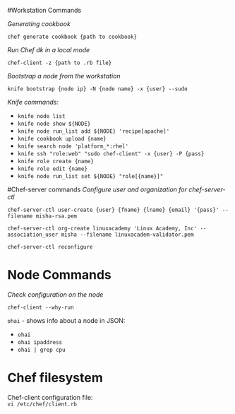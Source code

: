 #Workstation Commands

_Generating cookbook_

`chef generate cookbook {path to cookbook}` 


_Run Chef dk in a local mode_

`chef-client -z {path to .rb file}`


_Bootstrap a node from the workstation_

`knife bootstrap {node ip} -N {node name} -x {user} --sudo`

_Knife commands:_

* `knife node list` 
* `knife node show ${NODE}`
* `knife node run_list add ${NODE} 'recipe[apache]'`
* `knife cookbook upload {name}` 
* `knife search node 'platform_*:rhel'`
* `knife ssh "role:web" "sudo chef-client" -x {user} -P {pass}`
* `knife role create {name}`
* `knife role edit {name}`
* `knife node run_list set ${NODE} "role[{name}]"
`



#Chef-server commands
_Configure user and organization for chef-server-ctl_

`chef-server-ctl user-create {user} {fname} {lname} {email} '{pass}' --filename misha-rsa.pem`

`chef-server-ctl org-create linuxacademy 'Linux Academy, Inc' --association_user misha --filename linuxacadem-validator.pem`

`chef-server-ctl reconfigure`

# Node Commands

_Check configuration on the node_

`chef-client --why-run`

`ohai` - shows info about a node in JSON:

* `ohai` 
* `ohai ipaddress`
* `ohai | grep cpu`


# Chef filesystem

Chef-client configuration file: \
`vi /etc/chef/client.rb`


